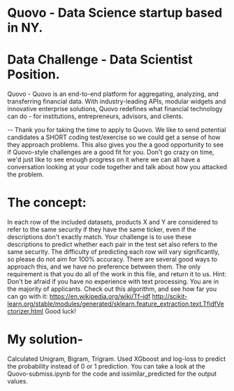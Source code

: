 # Quovo - Data Science startup based in NY.
# Data Challenge - Data Scientist Position.

Quovo - Quovo is an end-to-end platform for aggregating, analyzing, and transferring financial data. With industry-leading APIs, modular widgets and innovative enterprise solutions, Quovo redefines what financial technology can do - for institutions, entrepreneurs, advisors, and clients.

--
Thank you for taking the time to apply to Quovo. We like to send potential candidates a SHORT coding test/exercise so 
we could get a sense of how they approach problems. This also gives you the a good opportunity to see if Quovo-style 
challenges are a good fit for you. Don't go crazy on time, we'd just like to see enough progress on it where we can 
all have a conversation looking at your code together and talk about how you attacked the problem.

# The concept:

In each row of the included datasets, products X and Y are considered to refer to the same security if 
they have the same ticker, even if the descriptions don't exactly match. 
Your challenge is to use these descriptions to predict whether each pair in the test set also refers to the 
same security. The difficulty of predicting each row will vary significantly, so please do not aim for 100% accuracy. 
There are several good ways to approach this, and we have no preference between them. 
The only requirement is that you do all of the work in this file, and return it to us.
Hint: Don't be afraid if you have no experience with text processing. You are in the majority of applicants. Check out this algorithm, 
and see how far you can go with it:
https://en.wikipedia.org/wiki/Tf–idf
http://scikit-learn.org/stable/modules/generated/sklearn.feature_extraction.text.TfidfVectorizer.html
Good luck!

# My solution-

Calculated Unigram, Bigram, Trigram. Used XGboost and log-loss to predict the probability instead of 0 or 1 prediction. You can take a look at the Quovo-submiss.ipynb for the code and issimilar_predicted for the output values. 

